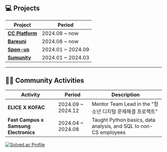 
## 💻 Projects

| Project | Period |
|--------|--------|
| [**CC Platform**](https://github.com/CCCloudPlatform) | 2024.08 ~ now |
| [**Bareuni**](https://github.com/seheonnn/bareuni-BEv2) | 2024.08 ~ now | 
| [**Spon-us**](https://github.com/spon-us/SponUs-BE) | 2024.01 ~ 2024.09 |
| [**Sumunity**](https://github.com/smu-nity/SMUNITY-API) | 2024.01 ~ 2024.03 | 

---

## 🧑‍🏫 Community Activities

| Activity | Period | Description |
|----------|--------|-------------|
| **ELICE  X KOFAC** | 2024.09 ~ 2024.12 | Mentor Team Lead in the "청소년 디지털 문제해결 프로젝트" |
| **Fast Campus x Samsung Electronics** | 2024.04 ~ 2024.08 | Taught Python basics, data analysis, and SQL to non-CS employees |



[![Solved.ac Profile](http://mazassumnida.wtf/api/v2/generate_badge?boj=ho78901)](https://solved.ac/ho78901/)
